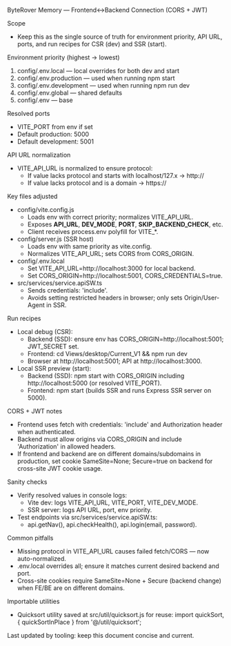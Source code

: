ByteRover Memory — Frontend↔Backend Connection (CORS + JWT)

Scope
- Keep this as the single source of truth for environment priority, API URL, ports, and run recipes for CSR (dev) and SSR (start).

Environment priority (highest → lowest)
1) config/.env.local — local overrides for both dev and start
2) config/.env.production — used when running npm start
3) config/.env.development — used when running npm run dev
4) config/.env.global — shared defaults
5) config/.env — base

Resolved ports
- VITE_PORT from env if set
- Default production: 5000
- Default development: 5001

API URL normalization
- VITE_API_URL is normalized to ensure protocol:
  - If value lacks protocol and starts with localhost/127.x → http://
  - If value lacks protocol and is a domain → https://

Key files adjusted
- config/vite.config.js
  - Loads env with correct priority; normalizes VITE_API_URL.
  - Exposes __API_URL__, __DEV_MODE__, __PORT__, __SKIP_BACKEND_CHECK__, etc.
  - Client receives process.env polyfill for VITE_*.
- config/server.js (SSR host)
  - Loads env with same priority as vite.config.
  - Normalizes VITE_API_URL; sets CORS from CORS_ORIGIN.
- config/.env.local
  - Set VITE_API_URL=http://localhost:3000 for local backend.
  - Set CORS_ORIGIN=http://localhost:5001, CORS_CREDENTIALS=true.
- src/services/service.apiSW.ts
  - Sends credentials: 'include'.
  - Avoids setting restricted headers in browser; only sets Origin/User-Agent in SSR.

Run recipes
- Local debug (CSR):
  - Backend (SSD): ensure env has CORS_ORIGIN=http://localhost:5001; JWT_SECRET set.
  - Frontend: cd Views/desktop/Current_V1 && npm run dev
  - Browser at http://localhost:5001; API at http://localhost:3000.
- Local SSR preview (start):
  - Backend (SSD): npm start with CORS_ORIGIN including http://localhost:5000 (or resolved VITE_PORT).
  - Frontend: npm start (builds SSR and runs Express SSR server on 5000).

CORS + JWT notes
- Frontend uses fetch with credentials: 'include' and Authorization header when authenticated.
- Backend must allow origins via CORS_ORIGIN and include 'Authorization' in allowed headers.
- If frontend and backend are on different domains/subdomains in production, set cookie SameSite=None; Secure=true on backend for cross-site JWT cookie usage.

Sanity checks
- Verify resolved values in console logs:
  - Vite dev: logs VITE_API_URL, VITE_PORT, VITE_DEV_MODE.
  - SSR server: logs API URL, port, env priority.
- Test endpoints via src/services/service.apiSW.ts:
  - api.getNav(), api.checkHealth(), api.login(email, password).

Common pitfalls
- Missing protocol in VITE_API_URL causes failed fetch/CORS — now auto-normalized.
- .env.local overrides all; ensure it matches current desired backend and port.
- Cross-site cookies require SameSite=None + Secure (backend change) when FE/BE are on different domains.

Importable utilities
- Quicksort utility saved at src/util/quicksort.js for reuse:
  import quickSort, { quickSortInPlace } from '@/util/quicksort';

Last updated by tooling: keep this document concise and current.
